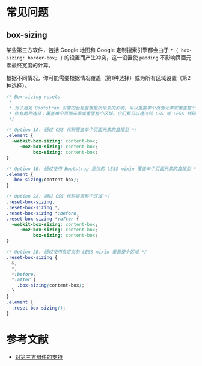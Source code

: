 # 常见问题
## box-sizing
某些第三方软件，包括 Google 地图和 Google 定制搜索引擎都会由于 `* { box-sizing: border-box; }` 的设置而产生冲突，这一设置使 `padding` 不影响页面元素最终宽度的计算。

根据不同情况，你可能需要根据情况覆盖（第1种选择）或为所有区域设置（第2种选择）。

```css
/* Box-sizing resets
 *
 * 为了避免 Bootstrap 设置的全局盒模型所带来的影响，可以重置单个页面元素或覆盖整个区域的盒模型。
 * 你有两种选择：覆盖单个页面元素或重置整个区域。它们都可以通过纯 CSS 或 LESS 代码的形式实现。
 */

/* Option 1A: 通过 CSS 代码覆盖单个页面元素的盒模型 */
.element {
  -webkit-box-sizing: content-box;
     -moz-box-sizing: content-box;
          box-sizing: content-box;
}

/* Option 1B: 通过使用 Bootstrap 提供的 LESS mixin 覆盖单个页面元素的盒模型 */
.element {
  .box-sizing(content-box);
}

/* Option 2A: 通过 CSS 代码重置整个区域 */
.reset-box-sizing,
.reset-box-sizing *,
.reset-box-sizing *:before,
.reset-box-sizing *:after {
  -webkit-box-sizing: content-box;
     -moz-box-sizing: content-box;
          box-sizing: content-box;
}

/* Option 2B: 通过使用自定义的 LESS mixin 重置整个区域 */
.reset-box-sizing {
  &,
  *,
  *:before,
  *:after {
    .box-sizing(content-box);
  }
}
.element {
  .reset-box-sizing();
}
```


# 参考文献
- [对第三方组件的支持](http://v3.bootcss.com/getting-started/#third-parties)
